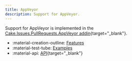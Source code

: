 ```yaml
---
title: AppVeyor
description: Support for AppVeyor.
---
```


Support for AppVeyor is implemented in the
[Cake.Issues.PullRequests.AppVeyor addin](https://cakebuild.net/extensions/cake-issues-pullrequests-appveyor/){target="_blank"}.

<div class="grid cards" markdown>

- :material-creation-outline: [Features](features.md)
- :material-test-tube: [Examples](examples/index.md)
- :material-api: [API](https://cakebuild.net/extensions/cake-issues-pullrequests-appveyor){target="_blank"}

</div>
